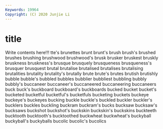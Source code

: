 ```yaml
---
Keywords: 19964
Copyright: (C) 2020 Junjie Li
---
```


# title

Write contents here!!!
tte's 
brunettes 
brunt 
brunt's 
brush 
brush's
brushed 
brushes 
brushing 
brushwood 
brushwood's 
brusk 
brusker 
bruskest 
bruskly 
bruskness
bruskness's 
brusque 
brusquely 
brusqueness 
brusqueness's 
brusquer 
brusquest 
brutal 
brutalise 
brutalised
brutalises 
brutalising 
brutalities 
brutality 
brutality's 
brutally 
brute 
brute's 
brutes 
brutish
brutishly 
bubble 
bubble's 
bubbled 
bubbles 
bubblier 
bubbliest 
bubbling 
bubbly 
bubbly's
buccaneer 
buccaneer's 
buccaneered 
buccaneering 
buccaneers 
buck 
buck's 
buckboard 
buckboard's 
buckboards
bucked 
bucket 
bucket's 
bucketed 
bucketful 
bucketful's 
bucketfuls 
bucketing 
buckets 
buckeye
buckeye's 
buckeyes 
bucking 
buckle 
buckle's 
buckled 
buckler 
buckler's 
bucklers 
buckles
buckling 
buckram 
buckram's 
bucks 
bucksaw 
bucksaw's 
bucksaws 
buckshot 
buckshot's 
buckskin
buckskin's 
buckskins 
buckteeth 
bucktooth 
bucktooth's 
bucktoothed 
buckwheat 
buckwheat's 
buckyball 
buckyball's
buckyballs 
bucolic 
bucolic's 
bucolics 
